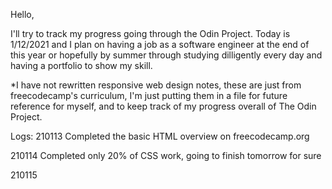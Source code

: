 Hello, 

I'll try to track my progress going through the Odin Project. Today is 1/12/2021 and I plan on having a job as a software engineer at the end of this year or hopefully by summer through studying dilligently every day and having a portfolio to show my skill. 

*I have not rewritten responsive web design notes, these are just from freecodecamp's curriculum, I'm just putting them in a file for future reference for myself, and to keep track of my progress overall of The Odin Project.

Logs:
210113
Completed the basic HTML overview on freecodecamp.org


210114
Completed only 20% of CSS work, going to finish tomorrow for sure

210115
